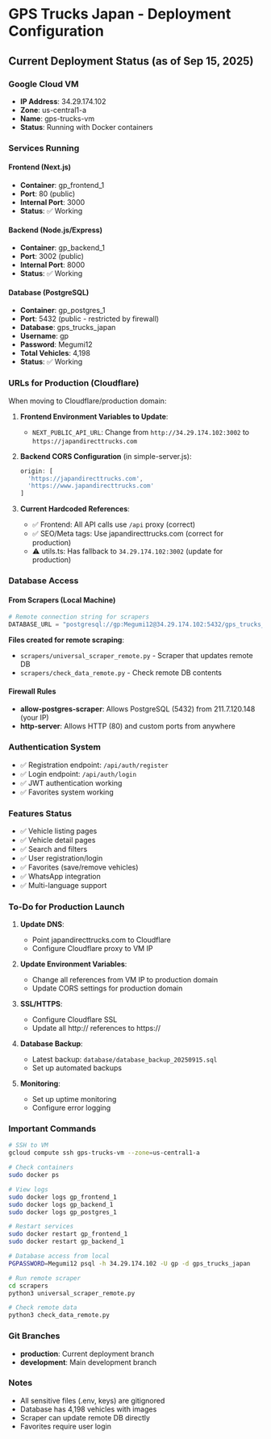 # GPS Trucks Japan - Deployment Configuration

## Current Deployment Status (as of Sep 15, 2025)

### Google Cloud VM
- **IP Address**: 34.29.174.102
- **Zone**: us-central1-a
- **Name**: gps-trucks-vm
- **Status**: Running with Docker containers

### Services Running

#### Frontend (Next.js)
- **Container**: gp_frontend_1
- **Port**: 80 (public)
- **Internal Port**: 3000
- **Status**: ✅ Working

#### Backend (Node.js/Express)
- **Container**: gp_backend_1
- **Port**: 3002 (public)
- **Internal Port**: 8000
- **Status**: ✅ Working

#### Database (PostgreSQL)
- **Container**: gp_postgres_1
- **Port**: 5432 (public - restricted by firewall)
- **Database**: gps_trucks_japan
- **Username**: gp
- **Password**: Megumi12
- **Total Vehicles**: 4,198
- **Status**: ✅ Working

### URLs for Production (Cloudflare)

When moving to Cloudflare/production domain:

1. **Frontend Environment Variables to Update**:
   - `NEXT_PUBLIC_API_URL`: Change from `http://34.29.174.102:3002` to `https://japandirecttrucks.com`

2. **Backend CORS Configuration** (in simple-server.js):
   ```javascript
   origin: [
     'https://japandirecttrucks.com',
     'https://www.japandirecttrucks.com'
   ]
   ```

3. **Current Hardcoded References**:
   - ✅ Frontend: All API calls use `/api` proxy (correct)
   - ✅ SEO/Meta tags: Use japandirecttrucks.com (correct for production)
   - ⚠️ utils.ts: Has fallback to `34.29.174.102:3002` (update for production)

### Database Access

#### From Scrapers (Local Machine)
```python
# Remote connection string for scrapers
DATABASE_URL = "postgresql://gp:Megumi12@34.29.174.102:5432/gps_trucks_japan"
```

**Files created for remote scraping**:
- `scrapers/universal_scraper_remote.py` - Scraper that updates remote DB
- `scrapers/check_data_remote.py` - Check remote DB contents

#### Firewall Rules
- **allow-postgres-scraper**: Allows PostgreSQL (5432) from 211.7.120.148 (your IP)
- **http-server**: Allows HTTP (80) and custom ports from anywhere

### Authentication System
- ✅ Registration endpoint: `/api/auth/register`
- ✅ Login endpoint: `/api/auth/login`
- ✅ JWT authentication working
- ✅ Favorites system working

### Features Status
- ✅ Vehicle listing pages
- ✅ Vehicle detail pages
- ✅ Search and filters
- ✅ User registration/login
- ✅ Favorites (save/remove vehicles)
- ✅ WhatsApp integration
- ✅ Multi-language support

### To-Do for Production Launch

1. **Update DNS**:
   - Point japandirecttrucks.com to Cloudflare
   - Configure Cloudflare proxy to VM IP

2. **Update Environment Variables**:
   - Change all references from VM IP to production domain
   - Update CORS settings for production domain

3. **SSL/HTTPS**:
   - Configure Cloudflare SSL
   - Update all http:// references to https://

4. **Database Backup**:
   - Latest backup: `database/database_backup_20250915.sql`
   - Set up automated backups

5. **Monitoring**:
   - Set up uptime monitoring
   - Configure error logging

### Important Commands

```bash
# SSH to VM
gcloud compute ssh gps-trucks-vm --zone=us-central1-a

# Check containers
sudo docker ps

# View logs
sudo docker logs gp_frontend_1
sudo docker logs gp_backend_1
sudo docker logs gp_postgres_1

# Restart services
sudo docker restart gp_frontend_1
sudo docker restart gp_backend_1

# Database access from local
PGPASSWORD=Megumi12 psql -h 34.29.174.102 -U gp -d gps_trucks_japan

# Run remote scraper
cd scrapers
python3 universal_scraper_remote.py

# Check remote data
python3 check_data_remote.py
```

### Git Branches
- **production**: Current deployment branch
- **development**: Main development branch

### Notes
- All sensitive files (.env, keys) are gitignored
- Database has 4,198 vehicles with images
- Scraper can update remote DB directly
- Favorites require user login